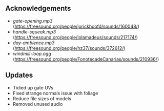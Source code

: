 ## Acknowledgements

- _gate-opening.mp3_ (https://freesound.org/people/jorickhoofd/sounds/160048/)
- _handle-squeak.mp3_ (https://freesound.org/people/lolamadeus/sounds/217174/)
- _day-ambience.mp3_ (https://freesound.org/people/hz37/sounds/372612/)
- _windmill-loop.ogg_ (https://freesound.org/people/FonotecadeCanarias/sounds/210936/)

## Updates

- Tidied up gate UVs
- Fixed strange normals issue with foliage
- Reduce file sizes of models 
- Removed unused audio